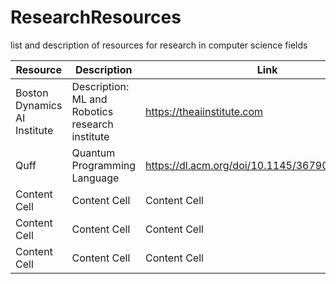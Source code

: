 # ResearchResources
list and description of resources for research in computer science fields


| Resource  | Description | Link | Type | Field |
| ------------- | ------------- | ------------- | ------------- | ------------- |
| Boston Dynamics AI Institute  | Description: ML and Robotics research institute  | https://theaiinstitute.com | Institute | ML/Robotics |
| Quff  | Quantum Programming Language  | https://dl.acm.org/doi/10.1145/3679007.3685063 | Paper | Quantum Computing |
| Content Cell  | Content Cell  | Content Cell | Content Cell | Content Cell |
| Content Cell  | Content Cell  | Content Cell | Content Cell | Content Cell |
| Content Cell  | Content Cell  | Content Cell | Content Cell | Content Cell |

